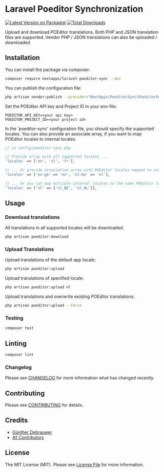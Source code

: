 # Laravel Poeditor Synchronization

[![Latest Version on Packagist](https://img.shields.io/packagist/v/nextapps/laravel-poeditor-sync.svg?style=flat-square)](https://packagist.org/packages/nextapps/laravel-poeditor-sync)
[![Total Downloads](https://img.shields.io/packagist/dt/nextapps/laravel-poeditor-sync.svg?style=flat-square)](https://packagist.org/packages/nextapps/laravel-poeditor-sync)

Upload and download POEditor translations.
Both PHP and JSON translation files are supported.
Vendor PHP / JSON translations can also be uploaded / downloaded.

## Installation

You can install the package via composer:

```bash
composer require nextapps/laravel-poeditor-sync --dev
```

You can publish the configuration file:

```bash
php artisan vendor:publish --provider="NextApps\PoeditorSync\PoeditorSyncServiceProvider"
```

Set the POEditor API key and Project ID in your env-file:
```
POEDITOR_API_KEY=<your api key>
POEDITOR_PROJECT_ID=<your project id>
```

In the 'poeditor-sync' configuration file, you should specify the supported locales.
You can also provide an associate array, if you want to map POEditor locales to internal locales.

```php
// in config/poeditor-sync.php

// Provide array with all supported locales ...
'locales' => ['en', 'nl', 'fr'],

// ... Or provide associative array with POEditor locales mapped to internal locales
'locales' => ['en-gb' => 'en', 'nl-be' => 'nl'],

// ... Or you can map multiple internal locales to the same POEditor locale
'locales' => ['nl' => ['nl_BE', 'nl_NL']],
```

## Usage

### Download translations

All translations in all supported locales will be downloaded.

``` bash
php artisan poeditor:download
```

### Upload Translations

Upload translations of the default app locale:

``` bash
php artisan poeditor:upload
```

Upload translations of specified locale:

```bash
php artisan poeditor:upload nl
````

Upload translations and overwrite existing POEditor translations:

```bash
php artisan poeditor:upload --force
```

### Testing

``` bash
composer test
```

## Linting

```bash
composer lint
```

### Changelog

Please see [CHANGELOG](CHANGELOG.md) for more information what has changed recently.

## Contributing

Please see [CONTRIBUTING](CONTRIBUTING.md) for details.

## Credits

- [Günther Debrauwer](https://github.com/nextapps)
- [All Contributors](../../contributors)

## License

The MIT License (MIT). Please see [License File](LICENSE.md) for more information.
